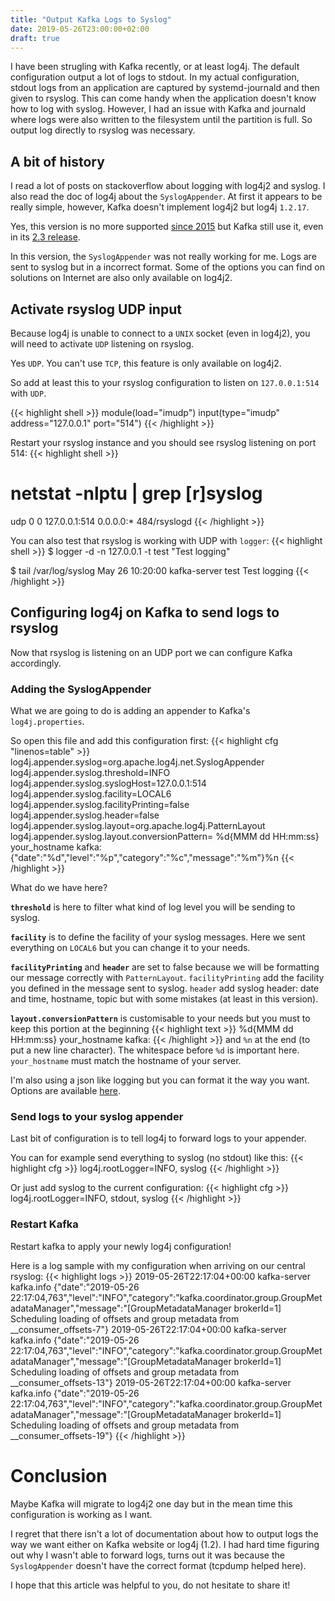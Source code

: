 ```yaml
---
title: "Output Kafka Logs to Syslog"
date: 2019-05-26T23:00:00+02:00
draft: true
---
```


I have been strugling with Kafka recently, or at least log4j.
The default configuration output a lot of logs to stdout. In my actual configuration, stdout logs from an application are captured by systemd-journald and then given to rsyslog.
This can come handy when the application doesn't know how to log with syslog. 
However, I had an issue with Kafka and journald where logs were also written to the filesystem until the partition is full.
So output log directly to rsyslog was necessary.

## A bit of history

I read a lot of posts on stackoverflow about logging with log4j2 and syslog. I also read the doc of log4j about the `SyslogAppender`. At first it appears to be really simple, however, Kafka doesn't implement log4j2 but log4j `1.2.17`.

Yes, this version is no more supported [since 2015](https://logging.apache.org/log4j/1.2/) but Kafka still use it, even in its [2.3 release](https://github.com/apache/kafka/blob/2.3/gradle/dependencies.gradle#L67).

In this version, the `SyslogAppender` was not really working for me. Logs are sent to syslog but in a incorrect format. Some of the options you can find on solutions on Internet are also only available on log4j2.

## Activate rsyslog UDP input

Because log4j is unable to connect to a `UNIX` socket (even in log4j2), you will need to activate `UDP` listening on rsyslog.

Yes `UDP`. You can't use `TCP`, this feature is only available on log4j2.

So add at least this to your rsyslog configuration to listen on `127.0.0.1:514` with `UDP`.

{{< highlight shell >}}
module(load="imudp")
input(type="imudp" address="127.0.0.1" port="514")
{{< /highlight >}}

Restart your rsyslog instance and you should see rsyslog listening on port 514:
{{< highlight shell >}}
# netstat -nlptu | grep [r]syslog
udp        0      0 127.0.0.1:514           0.0.0.0:*                           484/rsyslogd
{{< /highlight >}}

You can also test that rsyslog is working with UDP with `logger`:
{{< highlight shell >}}
$ logger -d -n 127.0.0.1 -t test "Test logging"

$ tail /var/log/syslog
May 26 10:20:00 kafka-server test Test logging
{{< /highlight >}}

## Configuring log4j on Kafka to send logs to rsyslog

Now that rsyslog is listening on an UDP port we can configure Kafka accordingly.

### Adding the SyslogAppender

What we are going to do is adding an appender to Kafka's `log4j.properties`.

So open this file and add this configuration first:
{{< highlight cfg "linenos=table" >}}
log4j.appender.syslog=org.apache.log4j.net.SyslogAppender
log4j.appender.syslog.threshold=INFO
log4j.appender.syslog.syslogHost=127.0.0.1:514
log4j.appender.syslog.facility=LOCAL6
log4j.appender.syslog.facilityPrinting=false
log4j.appender.syslog.header=false
log4j.appender.syslog.layout=org.apache.log4j.PatternLayout
log4j.appender.syslog.layout.conversionPattern= %d{MMM dd HH:mm:ss} your_hostname kafka:{"date":"%d","level":"%p","category":"%c","message":"%m"}%n
{{< /highlight >}}

What do we have here?

**`threshold`** is here to filter what kind of log level you will be sending to syslog.

**`facility`** is to define the facility of your syslog messages. Here we sent everything on `LOCAL6` but you can change it to your needs.

**`facilityPrinting`** and **`header`** are set to false because we will be formatting our message correctly with `PatternLayout`.
`facilityPrinting` add the facility you defined in the message sent to syslog.
`header` add syslog header: date and time, hostname, topic but with some mistakes (at least in this version).

**`layout.conversionPattern`** is customisable to your needs but you must to keep this portion at the beginning
{{< highlight text >}}
 %d{MMM dd HH:mm:ss} your_hostname kafka:
{{< /highlight >}}
and `%n` at the end (to put a new line character).
The whitespace before `%d` is important here.
`your_hostname` must match the hostname of your server.

I'm also using a json like logging but you can format it the way you want. Options are available [here](https://logging.apache.org/log4j/1.2/apidocs/org/apache/log4j/PatternLayout.html).

### Send logs to your syslog appender

Last bit of configuration is to tell log4j to forward logs to your appender.

You can for example send everything to syslog (no stdout) like this:
{{< highlight cfg >}}
log4j.rootLogger=INFO, syslog
{{< /highlight >}}

Or just add syslog to the current configuration:
{{< highlight cfg >}}
log4j.rootLogger=INFO, stdout, syslog
{{< /highlight >}}

### Restart Kafka

Restart kafka to apply your newly log4j configuration!

Here is a log sample with my configuration when arriving on our central rsyslog:
{{< highlight logs >}}
2019-05-26T22:17:04+00:00 kafka-server kafka.info {"date":"2019-05-26 22:17:04,763","level":"INFO","category":"kafka.coordinator.group.GroupMetadataManager","message":"[GroupMetadataManager brokerId=1]
 Scheduling loading of offsets and group metadata from __consumer_offsets-7"}
2019-05-26T22:17:04+00:00 kafka-server kafka.info {"date":"2019-05-26 22:17:04,763","level":"INFO","category":"kafka.coordinator.group.GroupMetadataManager","message":"[GroupMetadataManager brokerId=1]
 Scheduling loading of offsets and group metadata from __consumer_offsets-13"}
2019-05-26T22:17:04+00:00 kafka-server kafka.info {"date":"2019-05-26 22:17:04,763","level":"INFO","category":"kafka.coordinator.group.GroupMetadataManager","message":"[GroupMetadataManager brokerId=1]
 Scheduling loading of offsets and group metadata from __consumer_offsets-19"}
{{< /highlight >}}

# Conclusion

Maybe Kafka will migrate to log4j2 one day but in the mean time this configuration is working as I want.

I regret that there isn't a lot of documentation about how to output logs the way we want either on Kafka website or log4j (1.2). I had hard time figuring out why I wasn't able to forward logs, turns out it was because the `SyslogAppender` doesn't have the correct format (tcpdump helped here).

I hope that this article was helpful to you, do not hesitate to share it!
